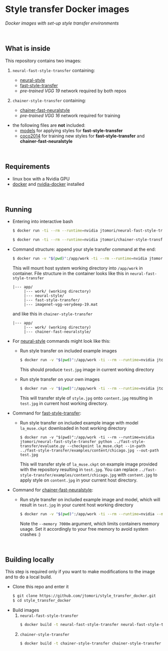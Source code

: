 # Style transfer Docker images
*Docker images with set-up style transfer environments*

<br>

## What is inside
This repository contains two images:

1. `neural-fast-style-transfer` containing:
    * [neural-style](https://github.com/anishathalye/neural-style)
    * [fast-style-transfer](https://github.com/lengstrom/fast-style-transfer)
    * *pre-trained VGG 19* network required by both repos

2. `chainer-style-transfer` containing:
    * [chainer-fast-neuralstyle](https://github.com/yusuketomoto/chainer-fast-neuralstyle/tree/resize-conv)
    * *pre-trained VGG 16* network required for training

* the following files are **not** included:
    * [models](https://drive.google.com/drive/folders/0B9jhaT37ydSyRk9UX0wwX3BpMzQ?usp=sharing) for applying styles for **fast-style-transfer**
    * [coco2014](http://msvocds.blob.core.windows.net/coco2014/train2014.zip) for training new styles for **fast-style-transfer** and **chainer-fast-neuralstyle**

<br>

## Requirements
* linux box with a Nvidia GPU
* [docker](https://docs.docker.com/install/linux/docker-ce/ubuntu/) and [nvidia-docker](https://github.com/nvidia/nvidia-docker/wiki/Installation-(version-2.0)) installed

<br>

## Running
* Entering into interactive bash
    ```bash
    $ docker run -ti --rm --runtime=nvidia jtomori/neural-fast-style-transfer bash
    ```
    ```bash
    $ docker run -ti --rm --runtime=nvidia jtomori/chainer-style-transfer bash
    ```


* Command structure: append your style transfer command at the end:
    ```bash
    $ docker run -v "$(pwd)":/app/work -ti --rm --runtime=nvidia jtomori/neural-fast-style-transfer [your command here]
    ```
    This will mount host system working directory into `/app/work` in container. File structure in the container looks like this in `neural-fast-style-transfer`
    ```
    |--- app/
         |--- work/ (working directory)
         |--- neural-style/
         |--- fast-style-transfer/
         |--- imagenet-vgg-verydeep-19.mat
    ```
    and like this in `chainer-style-transfer`
    ```
    |--- app/
         |--- work/ (working directory)
         |--- chainer-fast-neuralstyle/
    ```
* For [neural-style](https://github.com/anishathalye/neural-style) commands might look like this:

    * Run style transfer on included example images
        ```bash
        $ docker run -v "$(pwd)":/app/work -ti --rm --runtime=nvidia jtomori/neural-fast-style-transfer python ../neural-style/neural_style.py --network ../imagenet-vgg-verydeep-19.mat --content ../neural-style/examples/1-content.jpg --styles ../neural-style/examples/1-style.jpg --output test.jpg --iterations 10
        ```
        This should produce `test.jpg` image in current working directory

    * Run style transfer on your own images
        ```bash
        $ docker run -v "$(pwd)":/app/work -ti --rm --runtime=nvidia jtomori/neural-fast-style-transfer python ../neural-style/neural_style.py --network ../imagenet-vgg-verydeep-19.mat --content content.jpg --styles style.jpg --output test.jpg --iterations 10
        ```
        This will transfer style of `style.jpg` onto `content.jpg` resulting in `test.jpg` in current host working directory.

* Command for [fast-style-transfer](https://github.com/lengstrom/fast-style-transfer):

    * Run style transfer on included example image with model `la_muse.ckpt` downloaded in host working directory
        ```
        $ docker run -v "$(pwd)":/app/work -ti --rm --runtime=nvidia jtomori/neural-fast-style-transfer python ../fast-style-transfer/evaluate.py --checkpoint la_muse.ckpt --in-path ../fast-style-transfer/examples/content/chicago.jpg --out-path test.jpg
        ```
        This will transfer style of `la_muse.ckpt` on example image provided with the repository resulting in `test.jpg`. You can replace `../fast-style-transfer/examples/content/chicago.jpg` with `content.jpg` to apply style on `content.jpg` in your current host directory.

* Command for [chainer-fast-neuralstyle](https://github.com/yusuketomoto/chainer-fast-neuralstyle/tree/resize-conv):

    * Run style transfer on included example image and model, which will result in `test.jpg` in your curent host working directory
        ```bash
        $ docker run -v "$(pwd)":/app/work -ti --rm --runtime=nvidia --memory 7000m jtomori/chainer-style-transfer python3 ../chainer-fast-neuralstyle/generate.py ../chainer-fast-neuralstyle/sample_images/tubingen.jpg -m ../chainer-fast-neuralstyle/models/composition.model -o test.jpg -g 0
        ```
        Note the `--memory 7000m` argument, which limits containers memory usage. Set it accordingly to your free memory to avoid system crashes :)

<br>

## Building locally
This step is required only if you want to make modifications to the image and to do a local build.
* Clone this repo and enter it
    ```bash
    $ git clone https://github.com/jtomori/style_transfer_docker.git
    $ cd style_transfer_docker
    ```
* Build images
    1. `neural-fast-style-transfer`
        ```bash
        $ docker build -t neural-fast-style-transfer neural-fast-style-transfer
        ```
    2. `chainer-style-transfer`
        ```bash
        $ docker build -t chainer-style-transfer chainer-style-transfer
        ```

